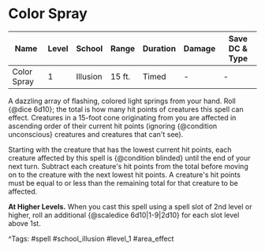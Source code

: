 # Color Spray

| Name | Level | School | Range | Duration | Damage | Save DC & Type |
|------|-------|--------|-------|----------|--------|----------------|
| Color Spray | 1 | Illusion | 15 ft. | Timed | - | - |

A dazzling array of flashing, colored light springs from your hand. Roll {@dice 6d10}; the total is how many hit points of creatures this spell can effect. Creatures in a 15-foot cone originating from you are affected in ascending order of their current hit points (ignoring {@condition unconscious} creatures and creatures that can't see).

Starting with the creature that has the lowest current hit points, each creature affected by this spell is {@condition blinded} until the end of your next turn. Subtract each creature's hit points from the total before moving on to the creature with the next lowest hit points. A creature's hit points must be equal to or less than the remaining total for that creature to be affected.

**At Higher Levels.** When you cast this spell using a spell slot of 2nd level or higher, roll an additional {@scaledice 6d10|1-9|2d10} for each slot level above 1st.

^Tags: #spell #school_illusion #level_1 #area_effect